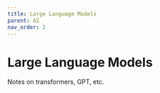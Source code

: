```yaml
---
title: Large Language Models
parent: AI
nav_order: 2
---
```


# Large Language Models

Notes on transformers, GPT, etc.
